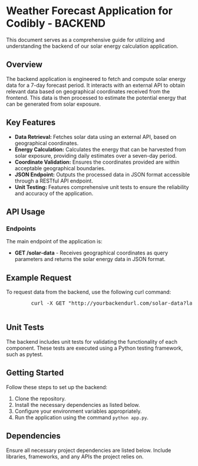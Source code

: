 <!DOCTYPE html>
<html lang="en">
<head>
    <meta charset="UTF-8">
    <meta name="viewport" content="width=device-width, initial-scale=1.0">
</head>
<body>
    <h1>Weather Forecast Application for Codibly - BACKEND</h1>
    <p>This document serves as a comprehensive guide for utilizing and understanding the backend of our solar energy calculation application.</p>
    <h2>Overview</h2>
    <p>The backend application is engineered to fetch and compute solar energy data for a 7-day forecast period. It interacts with an external API to obtain relevant data based on geographical coordinates received from the frontend. This data is then processed to estimate the potential energy that can be generated from solar exposure.</p>
    <h2>Key Features</h2>
    <ul>
        <li><strong>Data Retrieval:</strong> Fetches solar data using an external API, based on geographical coordinates.</li>
        <li><strong>Energy Calculation:</strong> Calculates the energy that can be harvested from solar exposure, providing daily estimates over a seven-day period.</li>
        <li><strong>Coordinate Validation:</strong> Ensures the coordinates provided are within acceptable geographical boundaries.</li>
        <li><strong>JSON Endpoint:</strong> Outputs the processed data in JSON format accessible through a RESTful API endpoint.</li>
        <li><strong>Unit Testing:</strong> Features comprehensive unit tests to ensure the reliability and accuracy of the application.</li>
    </ul>
    <h2>API Usage</h2>
    <h3>Endpoints</h3>
    <p>The main endpoint of the application is:</p>
    <ul>
        <li><strong>GET /solar-data</strong> - Receives geographical coordinates as query parameters and returns the solar energy data in JSON format.</li>
    </ul>
    <h2>Example Request</h2>
    <p>To request data from the backend, use the following curl command:</p>
    <pre>
        curl -X GET "http://yourbackendurl.com/solar-data?lat=52.5200&lon=13.4050"
    </pre>
    <h2>Unit Tests</h2>
    <p>The backend includes unit tests for validating the functionality of each component. These tests are executed using a Python testing framework, such as pytest.</p>
    <h2>Getting Started</h2>
    <p>Follow these steps to set up the backend:</p>
    <ol>
        <li>Clone the repository.</li>
        <li>Install the necessary dependencies as listed below.</li>
        <li>Configure your environment variables appropriately.</li>
        <li>Run the application using the command <code>python app.py</code>.</li>
    </ol>
    <h2>Dependencies</h2>
    <p>Ensure all necessary project dependencies are listed below. Include libraries, frameworks, and any APIs the project relies on.</p>
</body>
</html>
